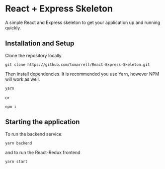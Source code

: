 # React + Express Skeleton
A simple React and Express skeleton to get your application up and running quickly.

## Installation and Setup
Clone the repository locally.
```
git clone https://github.com/tomarrell/React-Express-Skeleton.git
```

Then install dependencies. It is recommended you use Yarn, however NPM will work as well.
```
yarn
```
or
```
npm i
```

## Starting the application
To run the backend service:
```
yarn backend
```
and to run the React-Redux frontend
```
yarn start
```

